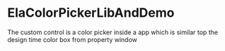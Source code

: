 # ElaColorPickerLibAndDemo
The custom control is a color picker inside a app which is similar top the design time color box from property window
